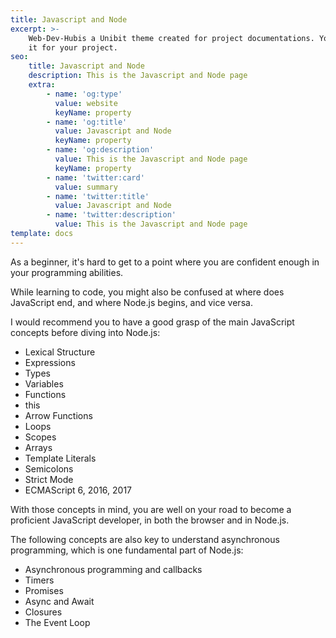 ```yaml
---
title: Javascript and Node
excerpt: >-
    Web-Dev-Hubis a Unibit theme created for project documentations. You can use
    it for your project.
seo:
    title: Javascript and Node
    description: This is the Javascript and Node page
    extra:
        - name: 'og:type'
          value: website
          keyName: property
        - name: 'og:title'
          value: Javascript and Node
          keyName: property
        - name: 'og:description'
          value: This is the Javascript and Node page
          keyName: property
        - name: 'twitter:card'
          value: summary
        - name: 'twitter:title'
          value: Javascript and Node
        - name: 'twitter:description'
          value: This is the Javascript and Node page
template: docs
---
```




As a beginner, it's hard to get to a point where you are confident enough in your programming abilities.

While learning to code, you might also be confused at where does JavaScript end, and where Node.js begins, and vice versa.

I would recommend you to have a good grasp of the main JavaScript concepts before diving into Node.js:

* Lexical Structure
* Expressions
* Types
* Variables
* Functions
* this
* Arrow Functions
* Loops
* Scopes
* Arrays
* Template Literals
* Semicolons
* Strict Mode
* ECMAScript 6, 2016, 2017

With those concepts in mind, you are well on your road to become a proficient JavaScript developer, in both the browser and in Node.js.

The following concepts are also key to understand asynchronous programming, which is one fundamental part of Node.js:

* Asynchronous programming and callbacks
* Timers
* Promises
* Async and Await
* Closures
* The Event Loop
